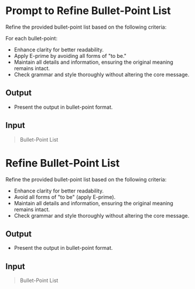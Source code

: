 # Prompt to Refine Bullet-Point List

Refine the provided bullet-point list based on the following criteria:

For each bullet-point:

- Enhance clarity for better readability.
- Apply E-prime by avoiding all forms of "to be."
- Maintain all details and information, ensuring the original meaning remains intact.
- Check grammar and style thoroughly without altering the core message.

## Output

- Present the output in bullet-point format.

## Input

> Bullet-Point List

# Refine Bullet-Point List

Refine the provided bullet-point list based on the following criteria:

- Enhance clarity for better readability.
- Avoid all forms of "to be" (apply E-prime).
- Maintain all details and information, ensuring the original meaning remains intact.
- Check grammar and style thoroughly without altering the core message.

## Output

- Present the output in bullet-point format.

## Input

> Bullet-Point List